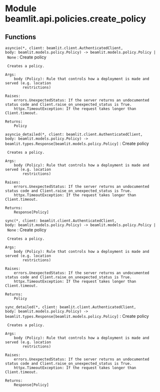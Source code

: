 Module beamlit.api.policies.create_policy
=========================================

Functions
---------

`asyncio(*, client: beamlit.client.AuthenticatedClient, body: beamlit.models.policy.Policy) ‑> beamlit.models.policy.Policy | None`
:   Create policy
    
     Creates a policy.
    
    Args:
        body (Policy): Rule that controls how a deployment is made and served (e.g. location
            restrictions)
    
    Raises:
        errors.UnexpectedStatus: If the server returns an undocumented status code and Client.raise_on_unexpected_status is True.
        httpx.TimeoutException: If the request takes longer than Client.timeout.
    
    Returns:
        Policy

`asyncio_detailed(*, client: beamlit.client.AuthenticatedClient, body: beamlit.models.policy.Policy) ‑> beamlit.types.Response[beamlit.models.policy.Policy]`
:   Create policy
    
     Creates a policy.
    
    Args:
        body (Policy): Rule that controls how a deployment is made and served (e.g. location
            restrictions)
    
    Raises:
        errors.UnexpectedStatus: If the server returns an undocumented status code and Client.raise_on_unexpected_status is True.
        httpx.TimeoutException: If the request takes longer than Client.timeout.
    
    Returns:
        Response[Policy]

`sync(*, client: beamlit.client.AuthenticatedClient, body: beamlit.models.policy.Policy) ‑> beamlit.models.policy.Policy | None`
:   Create policy
    
     Creates a policy.
    
    Args:
        body (Policy): Rule that controls how a deployment is made and served (e.g. location
            restrictions)
    
    Raises:
        errors.UnexpectedStatus: If the server returns an undocumented status code and Client.raise_on_unexpected_status is True.
        httpx.TimeoutException: If the request takes longer than Client.timeout.
    
    Returns:
        Policy

`sync_detailed(*, client: beamlit.client.AuthenticatedClient, body: beamlit.models.policy.Policy) ‑> beamlit.types.Response[beamlit.models.policy.Policy]`
:   Create policy
    
     Creates a policy.
    
    Args:
        body (Policy): Rule that controls how a deployment is made and served (e.g. location
            restrictions)
    
    Raises:
        errors.UnexpectedStatus: If the server returns an undocumented status code and Client.raise_on_unexpected_status is True.
        httpx.TimeoutException: If the request takes longer than Client.timeout.
    
    Returns:
        Response[Policy]